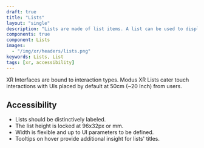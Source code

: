 ```yaml
---
draft: true
title: "Lists"
layout: "single"
description: "Lists are made of list items. A list can be used to display content related to a single subject."
components: true
component: Lists
images:
  - "/img/xr/headers/lists.png"
keywords: Lists, List
tags: [xr, accessibility]
---
```


XR Interfaces are bound to interaction types.  Modus XR Lists cater touch interactions with UIs placed by default at 50cm (~20 Inch) from users.

## Accessibility

- Lists should be distinctively labeled.
- The list height is locked at 96x32px or mm.
- Width is flexible and up to UI parameters to be defined.
- Tooltips on hover provide additional insight for lists' titles.
